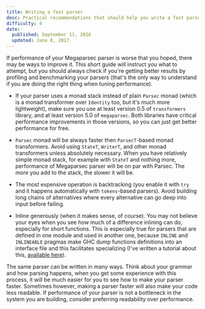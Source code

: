 ```yaml
---
title: Writing a fast parser
desc: Practical recommendations that should help you write a fast parser.
difficulty: 4
date:
  published: September 11, 2016
  updated: June 8, 2017
---
```


If performance of your Megaparsec parser is worse that you hoped, there may
be ways to improve it. This short guide will instruct you what to attempt,
but you should always check if you're getting better results by profiling
and benchmarking your parsers (that's the only way to understand if you are
doing the right thing when tuning performance).

* If your parser uses a monad stack instead of plain `Parsec` monad (which
  is a monad transformer over `Identity` too, but it's much more
  lightweight), make sure you use at least version 0.5 of `transformers`
  library, and at least version 5.0 of `megaparsec`. Both libraries have
  critical performance improvements in those versions, so you can just get
  better performance for free.

* `Parsec` monad will be always faster then `ParsecT`-based monad
  transformers. Avoid using `StateT`, `WriterT`, and other monad
  transformers unless absolutely necessary. When you have relatively simple
  monad stack, for example with `StateT` and nothing more, performance of
  Megaparsec parser will be on par with Parsec. The more you add to the
  stack, the slower it will be.

* The most expensive operation is backtracking (you enable it with `try` and
  it happens automatically with `tokens`-based parsers). Avoid building long
  chains of alternatives where every alternative can go deep into input
  before failing.

* Inline generously (when it makes sense, of course). You may not believe
  your eyes when you see how much of a difference inlining can do,
  especially for short functions. This is especially true for parsers that
  are defined in one module and used in another one, because `INLINE` and
  `INLINEABLE` pragmas make GHC dump functions definitions into an interface
  file and this facilitates specializing (I've written a tutorial about
  this,
  [available here](https://www.stackbuilders.com/tutorials/haskell/ghc-optimization-and-fusion/)).

The same parser can be written in many ways. Think about your grammar and
how parsing happens, when you get some experience with this process, it will
be much easier for you to see how to make your parser faster. Sometimes
however, making a parser faster will also make your code less readable. If
performance of your parser is not a bottleneck in the system you are
building, consider preferring readability over performance.

